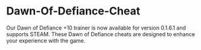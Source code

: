 # Dawn-Of-Defiance-Cheat
Our Dawn of Defiance +10 trainer is now available for version 0.1.6.1 and supports STEAM. These Dawn of Defiance cheats are designed to enhance your experience with the game.
